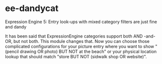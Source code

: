 # ee-dandycat
Expression Engine 5: Entry look-ups with mixed category filters are just fine and dandy

It has been said that ExpressionEngine categories support both AND -and-
OR, but not both. This module changes that. Now you can choose those
complicated configurations for your picture entry where you want to show
"(pencil drawing OR photo) BUT NOT at the beach" or your physical
location lookup that should match "store BUT NOT (sidwalk shop OR
website)".
